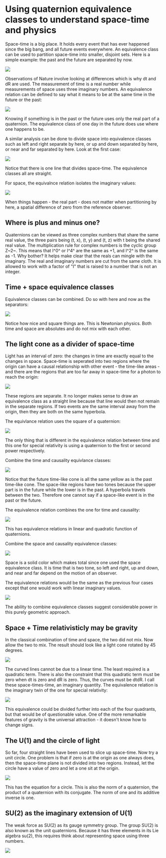 # Using quaternion equivalence classes to understand space-time and physics

Space-time is a big place. It holds every event that has ever happened since
the big bang, and all future events everywhere. An equivalence class can be
used to partition space-time into smaller, disjoint sets. Here is a simple
example: the past and the future are separated by now.

![](../images/Math/equivalence_classes/Time.png)

Observations of Nature involve looking at differences which is why dt and dR
are used. The measurement of time is a real number while measurements of space
uses three imaginary numbers. An equivalence relation can be defined to say
what it means to be at the same time in the future or the past:

![](../images/Math/equivalence_classes/equivalence_future_and_past.png)

Knowing if something is in the past or the future uses only the real part of
a quaternion. The equivalence class of one day in the future does use where
one happens to be.

A similar analysis can be done to divide space into equivalence classes such as 
left and right separate by here, or up and down separated by here, or near and
far separated by here. Look at the first case:

![](../images/Math/equivalence_classes/Space.png)

Notice that there is one line that divides space-time. The equivalence classes 
all are straight.

For space, the equivalnce relation isolates the imaginary values:

![](../images/Math/equivalence_classes/equivalence_right_and_left.png)

When things happen - the real part - does not matter when partitioning by here,
a spatial difference of zero from the reference observer.

## Where is plus and minus one?

Quaternions can be viewed as three complex numbers that share the same real
value, the three pairs being (t, x), (t, y) and (t, z) with t being the 
shared real value. The multiplication rule for complex numbers is the cyclic group Z~2~. 
This means that I^0^ or I^4^ are the same as +1, and I^2^ is the same as -1.
Why bother? It helps make clear that the reals can mingle with the imaginary.
The real and imaginary numbers are cut from the same cloth. It is allowed to
work with a factor of "I" that is raised to a number that is not an integer.

## Time + space equivalence classes

Equivalence classes can be combined. Do so with here and now as the separators:

![](../images/Math/equivalence_classes/Space+Time.png)

Notice how nice and square things are. This is Newtonian physics. Both time and
space are absolutes and do not mix with each other.

## The light cone as a divider of space-time

Light has an interval of zero: the changes in time are exactly equal to the 
changes in space. Space-time is seperated into two regions where the origin
can have a causal relationship with other event - the time-like areas - and 
there are the regions that are too far away in space-time for a photon to reach
the origin:

![](../images/Math/equivalence_classes/Light.png)

These regions are separate. It no longer makes sense to draw an equivalence
class as a straight line because that line would then not remain in the separate
regions. If two events are the same interval away from the origin, then they are
both on the same hyperbola.

The equivlance relation uses the square of a quaternion:

![](../images/Math/equivalence_classes/equivalence_time-like_space-like.png)

The only thing that is different in the equivalence relation between time and
this one for special relativity is using a quaternion to the first or second
power respectively.

Combine the time and causality equivlance classes:

![](../images/Math/equivalence_classes/Two-tone_Space-like.png)

Notice that the future time-like cone is all the same yellow as is the past
time-like cone. The space-like regions have two tones because the upper part is
in the future while the lower is in the past. A hyperbola travels between the
two. Therefore one cannot say if a space-like event is in the past or the
future. 

The equivalence relation combines the one for time and causality:

![](../images/Math/equivalence_classes/equivalence_future_time-like.png)

This has equivalence relations in linear and quadratic function of quaternions.

Combine the space and causality equivalence classes:

![](../images/Math/equivalence_classes/Two-tone_Time-like.png)

Space is a solid color which makes total since one used the space equivalence
class. It is time that is two tone, so left and right, up and down, and near
and far depend on the motion of an observer.

The equivalence relations would be the same as the previous four cases except
that one would work with linear imaginary values.

![](../images/Math/equivalence_classes/equivalence_future_time-like_right.png)

The ability to combine equivalence classes suggest considerable power in this 
purely geometric approach.

## Space + Time relativisticly may be gravity

In the classical combination of time and space, the two did not mix. Now allow
the two to mix. The result should look like a light cone rotated by 45 degrees.

![](../images/Math/equivalence_classes/QG.png)

The curved lines cannot be due to a linear time. The least required is a 
quadratic term. There is also the constraint that this quadratic term must be
zero when dt is zero and dR is zero. Thus, the curves must be dtdR. I call these
space-times-time, an imaginary quantity. The equivalence relation is the
imaginary twin of the one for special relativity:

![](../images/Math/equivalence_classes/equivalence_gravity.png)

This equivalence could be divided further into each of the four quadrants, but
that would be of questionable value. One of the more remarkable features of
gravity is the universal attraction - it doesn't know how to change signs.

## The U(1) and the circle of light

So far, four straight lines have been used to slice up space-time. Now try a
unit circle. One problem is that if zero is at the origin as one always does, 
then the space-time plane is not divided into two regions. Instead, let the
circle have a value of zero and let a one sit at the origin.

![](../images/Math/equivalence_classes/U1.png)

This has the equation for a circle. This is also the norm of a quaternion, the
product of a quaternion with its conjugate. The norm of one and its additive
inverse is one.

## SU(2) as the imaginary extension of U(1)

The weak force as SU(2) as its gauge symmetry group. The group SU(2) is also
known as the unit quaternions. Because it has three elements in its Lie algebra
su(2), this requires think about representing space using three numbers.

![](../images/Math/equivalence_classes/SU2.png)


